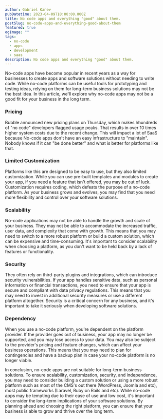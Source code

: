 ```yaml
---
author: Gabriel Kanev
pubDatetime: 2023-04-09T10:00:00.000Z
title: No code apps and everything "good" about them.
postSlug: no-code-apps-and-everything-good-about-them
featured: true
ogImage: ""
tags:
  - no-code
  - apps
  - development
  - saas
description: No code apps and everything "good" about them.
---
```


No-code apps have become popular in recent years as a way for businesses to create apps and software solutions without needing to write code. While no-code platforms can be useful tools for prototyping and testing ideas, relying on them for long-term business solutions may not be the best idea. In this article, we'll explore why no-code apps may not be a good fit for your business in the long term.

### Pricing

Bubble announced new pricing plans on Thursday, which makes hhundreds of "no code" developers flagged usage peaks. That results in over 10 times higher system costs due to the recent change. This will impact a lot of SaaS because No-code apps don't have an easy infrastructure to "maintain". Nobody knows if it can "be done better" and what is better for platforms like that.

### Limited Customization

Platforms like this are designed to be easy to use, but they also limited customization. While you can use pre-built templates and modules to create your app, if you need a feature that isn't offered, you may be out of luck. Customization requires coding, which defeats the purpose of a no-code platform. As your business grows and evolves, you may find that you need more flexibility and control over your software solutions.

### Scalability

No-code applications may not be able to handle the growth and scale of your business. They may not be able to accommodate the increased traffic, user data, and complexity that come with growth. This means that you may need to switch to a more robust platform or build a custom solution, which can be expensive and time-consuming. It's important to consider scalability when choosing a platform, as you don't want to be held back by a lack of features or functionality.

### Security

They often rely on third-party plugins and integrations, which can introduce security vulnerabilities. If your app handles sensitive data, such as personal information or financial transactions, you need to ensure that your app is secure and compliant with data privacy regulations. This means that you may need to invest in additional security measures or use a different platform altogether. Security is a critical concern for any business, and it's important to take it seriously when developing software solutions.

### Dependency

When you use a no-code platform, you're dependent on the platform provider. If the provider goes out of business, your app may no longer be supported, and you may lose access to your data. You may also be subject to the provider's pricing and feature changes, which can affect your business operations. This means that you may need to plan for contingencies and have a backup plan in case your no-code platform is no longer viable.

In conclusion, no-code apps are not suitable for long-term business solutions. To ensure scalability, customization, security, and independence, you may need to consider building a custom solution or using a more robust platform such as most of the CMS's out there (WordPress, Joomla and etc), most public frameworks (Laravel, Ruby on Rails and etc). While no-code apps may be tempting due to their ease of use and low cost, it's important to consider the long-term implications of your software solutions. By planning ahead and choosing the right platform, you can ensure that your business is able to grow and thrive over the long term.
